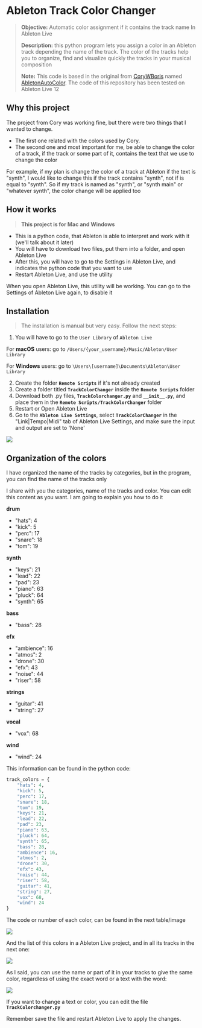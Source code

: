 # Ableton Track Color Changer
> **Objective:** Automatic color assignment if it contains the track name In Ableton Live
>
> **Description:** this python program lets you assign a color in an Ableton track depending the name of the track. The color of the tracks help you to organize, find and visualize quickly the tracks in your musical composition
> 
> **Note:** This code is based in the original from [CoryWBoris](https://github.com/CoryWBoris) named [AbletonAutoColor](https://github.com/CoryWBoris/AbletonAutoColor). The code of this repository has been tested on Ableton Live 12


## Why this project
The project from Cory was working fine, but there were two things that I wanted to change.
* The first one related with the colors used by Cory.
* The second one and most important for me, be able to change the color of a track, if the track or some part of it, contains the text that we use to change the color

For example, if my plan is change the color of a track at Ableton if the text is "synth", I would like to change this if the track contains "synth", not if is equal to "synth". So if my track is named as "synth", or "synth main" or "whatever synth", the color change will be applied too


## How it works
> **This project is for Mac and Windows**

- This is a python code, that Ableton is able to interpret and work with it (we'll talk about it later) 
- You will have to download two files, put them into a folder, and open Ableton Live
- After this, you will have to go to the Settings in Ableton Live, and indicates the python code that you want to use
- Restart Ableton Live, and use the utility

When you open Ableton Live, this utility will be working. You can go to the Settings of Ableton Live again, to disable it


## Installation
> The installation is manual but very easy. Follow the next steps:

1) You will have to go to the `User Library` of `Ableton Live`

For **macOS** users: go to `/Users/{your_username}/Music/Ableton/User Library`

For **Windows** users: go to `\Users\[username]\Documents\Ableton\User Library`

2) Create the folder **`Remote Scripts`** if it's not already created
3) Create a folder titled **`TrackColorChanger`** inside the **`Remote Scripts`** folder
4) Download both .py files, **`TrackColorchanger.py`** and **`__init__.py`**, and place them in the **`Remote Scripts/TrackColorChanger`** folder
5) Restart or Open Ableton Live
6) Go to the **`Ableton Live Settings`**, select **`TrackColorChanger`** in the "Link|Tempo|Midi" tab of Ableton Live Settings, and make sure the input and output are set to 'None'

![](Ableton_Settings.png)


## Organization of the colors
I have organized the name of the tracks by categories, but in the program, you can find the name of the tracks only

I share with you the categories, name of the tracks and color. You can edit this content as you want. I am going to explain you how to do it

**drum**
- "hats": 4
- "kick": 5
- "perc": 17
- "snare": 18
- "tom": 19

**synth**
- "keys": 21
- "lead": 22
- "pad": 23
- "piano": 63
- "pluck": 64
- "synth": 65

**bass**
- "bass": 28

**efx**
- "ambience": 16
- "atmos": 2
- "drone": 30
- "efx": 43
- "noise": 44
- "riser": 58

**strings**
- "guitar": 41
- "string": 27

**vocal**
- "vox": 68

**wind**
- "wind": 24

This information can be found in the python code:

```py
track_colors = {
    "hats": 4,
    "kick": 5,
    "perc": 17,
    "snare": 18,
    "tom": 19,
    "keys": 21,
    "lead": 22,
    "pad": 23,
    "piano": 63,
    "pluck": 64,
    "synth": 65,
    "bass": 28,
    "ambience": 16,
    "atmos": 2,
    "drone": 30,
    "efx": 43,
    "noise": 44,
    "riser": 58,
    "guitar": 41,
    "string": 27,
    "vox": 68,
    "wind": 24
}
```

The code or number of each color, can be found in the next table/image

![](Ableton_Color_Palette_with_numbers.jpg)

And the list of this colors in a Ableton Live project, and in all its tracks in the next one:

![](Ableton_Tags_and_Colors_by_default.png)

As I said, you can use the name or part of it in your tracks to give the same color, regardless of using the exact word or a text with the word:

![](Ableton_Tags_and_Colors_sample.png)

If you want to change a text or color, you can edit the file **`TrackColorchanger.py`**

Remember save the file and restart Ableton Live to apply the changes.
